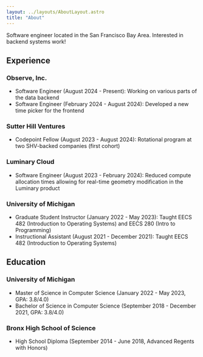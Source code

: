 ```yaml
---
layout: ../layouts/AboutLayout.astro
title: "About"
---
```


Software engineer located in the San Francisco Bay Area. Interested in backend systems work!

## Experience

### Observe, Inc.

- Software Engineer (August 2024 - Present): Working on various parts of the data backend
- Software Engineer (February 2024 - August 2024): Developed a new time picker for the frontend

### Sutter Hill Ventures

- Codepoint Fellow (August 2023 - August 2024): Rotational program at two SHV-backed companies (first cohort)

### Luminary Cloud

- Software Engineer (August 2023 - February 2024): Reduced compute allocation times allowing for real-time geometry modification in the Luminary product

### University of Michigan

- Graduate Student Instructor (January 2022 - May 2023): Taught EECS 482 (Introduction to Operating Systems) and EECS 280 (Intro to Programming)
- Instructional Assistant (August 2021 - December 2021): Taught EECS 482 (Introduction to Operating Systems)

## Education

### University of Michigan

- Master of Science in Computer Science (January 2022 - May 2023, GPA: 3.8/4.0)
- Bachelor of Science in Computer Science (September 2018 - December 2021, GPA: 3.8/4.0)

### Bronx High School of Science

- High School Diploma (September 2014 - June 2018, Advanced Regents with Honors)
